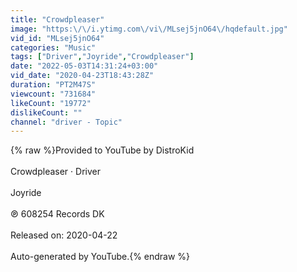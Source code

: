 ```yaml
---
title: "Crowdpleaser"
image: "https:\/\/i.ytimg.com\/vi\/MLsej5jnO64\/hqdefault.jpg"
vid_id: "MLsej5jnO64"
categories: "Music"
tags: ["Driver","Joyride","Crowdpleaser"]
date: "2022-05-03T14:31:24+03:00"
vid_date: "2020-04-23T18:43:28Z"
duration: "PT2M47S"
viewcount: "731684"
likeCount: "19772"
dislikeCount: ""
channel: "driver - Topic"
---
```

{% raw %}Provided to YouTube by DistroKid<br /><br />Crowdpleaser · Driver<br /><br />Joyride<br /><br />℗ 608254 Records DK<br /><br />Released on: 2020-04-22<br /><br />Auto-generated by YouTube.{% endraw %}
